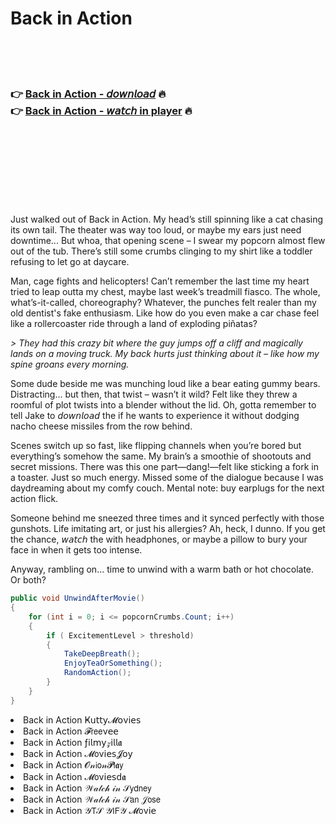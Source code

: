 <h1>Back in Action</h1>

<br><br><br>

<h3>👉 <a href="https://Matthews-supmoporsbagh1984.github.io/zhwnqqcens/">Back in Action - 𝘥𝘰𝘸𝘯𝘭𝘰𝘢𝘥</a> 🔥<br>
👉 <a href="https://Matthews-supmoporsbagh1984.github.io/zhwnqqcens/">Back in Action - 𝘸𝘢𝘵𝘤𝘩 in player</a> 🔥
</h3>



<br><br><br><br><br><br><br>


Just walked out of Back in Action. My head’s still spinning like a cat chasing its own tail. The theater was way too loud, or maybe my ears just need downtime... But whoa, that opening scene – I swear my popcorn almost flew out of the tub. There’s still some crumbs clinging to my shirt like a toddler refusing to let go at daycare.

Man, cage fights and helicopters! Can’t remember the last time my heart tried to leap outta my chest, maybe last week’s treadmill fiasco. The whole, what’s-it-called, choreography? Whatever, the punches felt realer than my old dentist's fake enthusiasm. Like how do you even make a car chase feel like a rollercoaster ride through a land of exploding piñatas?

_> They had this crazy bit where the guy jumps off a cliff and magically lands on a moving truck. My back hurts just thinking about it – like how my spine groans every morning._

Some dude beside me was munching loud like a bear eating gummy bears. Distracting... but then, that twist – wasn’t it wild? Felt like they threw a roomful of plot twists into a blender without the lid. Oh, gotta remember to tell Jake to 𝘥𝘰𝘸𝘯𝘭𝘰𝘢𝘥 the   if he wants to experience it without dodging nacho cheese missiles from the row behind.

Scenes switch up so fast, like flipping channels when you’re bored but everything’s somehow the same. My brain’s a smoothie of shootouts and secret missions. There was this one part—dang!—felt like sticking a fork in a toaster. Just so much energy. Missed some of the dialogue because I was daydreaming about my comfy couch. Mental note: buy earplugs for the next action flick.

Someone behind me sneezed three times and it synced perfectly with those gunshots. Life imitating art, or just his allergies? Ah, heck, I dunno. If you get the chance, 𝘸𝘢𝘵𝘤𝘩 the   with headphones, or maybe a pillow to bury your face in when it gets too intense.

Anyway, rambling on... time to unwind with a warm bath or hot chocolate. Or both? 

```csharp
public void UnwindAfterMovie()
{
    for (int i = 0; i <= popcornCrumbs.Count; i++)
    {
        if ( ExcitementLevel > threshold)
        {
            TakeDeepBreath();
            EnjoyTeaOrSomething();
            RandomAction();
        }
    }
}
```

<li>Back in Action Ҝ𝗎𝗍𝗍𝗒𝓜𝗈ν𝗂𝖾𝗌</li>
<li>Back in Action 𝓕𝗋𝖾𝖾ν𝖾𝖾</li>
<li>Back in Action ƒ𝗂𝗅𝗆𝗒𝓏𝗂𝗅𝗅𝖆</li>
<li>Back in Action 𝓜𝗈ν𝗂𝖾𝗌𝓙𝗈𝗒</li>
<li>Back in Action 𝓞𝓃𝗂𝗈𝓃𝓟𝗅𝖆𝗒</li>
<li>Back in Action 𝓜𝗈ν𝗂𝖾𝗌ԁ𝖆</li>
<li>Back in Action 𝒲𝒶𝓉𝒸𝒽 𝒾𝓃 𝒮𝗒𝖽𝗇𝖾𝗒</li>
<li>Back in Action 𝒲𝒶𝓉𝒸𝒽 𝒾𝓃 𝒮𝖺𝗇 𝒥𝗈𝗌𝖾</li>
<li>Back in Action 𝒴𝖳𝒮 𝒴𝖨𝖥𝒴 𝓜𝗈ν𝗂𝖾</li>
